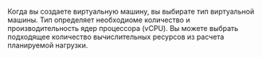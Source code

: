 Когда вы создаете виртуальную машину, вы выбирате тип виртуальной машины. Тип определяет необходиоме количество и производительность ядер процессора (vCPU). Вы можете выбрать подходящее количество вычислительных ресурсов из расчета планируемой нагрузки.
